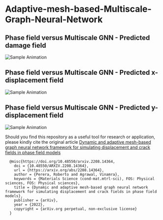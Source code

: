 # Adaptive-mesh-based-Multiscale-Graph-Neural-Network

## Phase field versus Multiscale GNN - Predicted damage field 
![Sample Animation](LeftEdge_cPhi_sim_3.gif "Phase-field VS. Multiscale GNN: Predicted damage field")

## Phase field versus Multiscale GNN - Predicted x-displacement field 
![Sample Animation](LeftEdge_XDisp_sim_3.gif "Phase-field VS. Multiscale GNN: Predicted x-displacement field")

## Phase field versus Multiscale GNN - Predicted y-displacement field 
![Sample Animation](LeftEdge_YDisp_sim_3.gif "Phase-field VS. Multiscale GNN: Predicted y-displacement field")

Should you find this repository as a useful tool for research or application, please kindly cite the original article [Dynamic and adaptive mesh-based graph neural network framework for simulating displacement and crack fields in phase field models](https://arxiv.org/abs/2208.14364v2)

      @misc{https://doi.org/10.48550/arxiv.2208.14364,
        doi = {10.48550/ARXIV.2208.14364},
        url = {https://arxiv.org/abs/2208.14364},
        author = {Perera, Roberto and Agrawal, Vinamra},
        keywords = {Materials Science (cond-mat.mtrl-sci), FOS: Physical sciences, FOS: Physical sciences},
        title = {Dynamic and adaptive mesh-based graph neural network framework for simulating displacement and crack fields in phase field models},
        publisher = {arXiv},
        year = {2022},
        copyright = {arXiv.org perpetual, non-exclusive license}
      }



